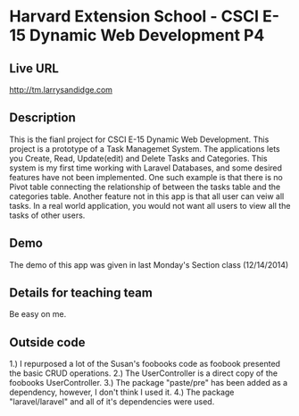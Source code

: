 # Harvard Extension School - CSCI E-15 Dynamic Web Development P4

## Live URL

<http://tm.larrysandidge.com>

## Description

This is the fianl project for CSCI E-15 Dynamic Web Development.  This project is a prototype of a Task Managemet System.
The applications lets you Create, Read, Update(edit) and Delete Tasks and Categories.  This system is my first time working with Laravel Databases, and some desired features have not been implemented.  One such example is that there is no Pivot table connecting the relationship of between the tasks table and the categories table.  Another feature not in this app is that all user can veiw all tasks.  In a real world application, you would not want all users to view all the tasks of other users.

## Demo

The demo of this app was given in last Monday's Section class (12/14/2014)

## Details for teaching team

Be easy on me.

## Outside code

1.) I repurposed a lot of the Susan's foobooks code as foobook presented the basic CRUD operations.
2.) The UserController is a direct copy of the foobooks UserController.
3.) The package "paste/pre" has been added as a dependency, however, I don't think I used it.
4.) The package "laravel/laravel" and all of it's dependencies were used.

